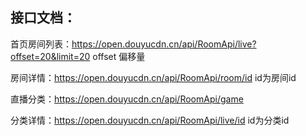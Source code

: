 ## 接口文档：

首页房间列表：https://open.douyucdn.cn/api/RoomApi/live?offset=20&limit=20    offset 偏移量

房间详情：https://open.douyucdn.cn/api/RoomApi/room/id  id为房间id

直播分类：https://open.douyucdn.cn/api/RoomApi/game

分类详情：https://open.douyucdn.cn/api/RoomApi/live/id id为分类id